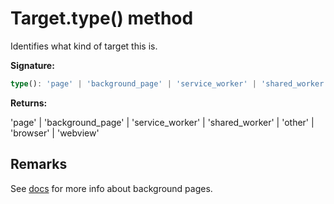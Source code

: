 # Target.type() method

Identifies what kind of target this is.

**Signature:**

```typescript
type(): 'page' | 'background_page' | 'service_worker' | 'shared_worker' | 'other' | 'browser' | 'webview';
```

**Returns:**

'page' \| 'background_page' \| 'service_worker' \| 'shared_worker' \| 'other' \| 'browser' \| 'webview'

## Remarks

See [docs](https://developer.chrome.com/extensions/background_pages) for more info about background pages.
